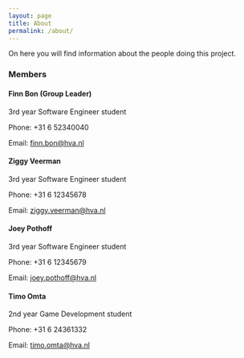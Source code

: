 ```yaml
---
layout: page
title: About
permalink: /about/
---
```


On here you will find information about the people doing this project.

### Members

#### Finn Bon (Group Leader)
3rd year Software Engineer student

Phone: +31 6 52340040

Email: finn.bon@hva.nl

#### Ziggy Veerman
3rd year Software Engineer student

Phone: +31 6 12345678

Email: ziggy.veerman@hva.nl

#### Joey Pothoff
3rd year Software Engineer student

Phone: +31 6 12345679

Email: joey.pothoff@hva.nl

#### Timo Omta
2nd year Game Development student

Phone: +31 6 24361332

Email: timo.omta@hva.nl
